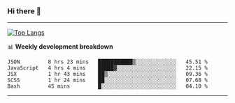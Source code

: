 ### Hi there 👋

-------
[![Top Langs](https://github-readme-stats.vercel.app/api/top-langs/?username=ashish-r)](https://github.com/anuraghazra/github-readme-stats)

📊 **Weekly development breakdown**
<!--START_SECTION:waka-->
```text
JSON         8 hrs 23 mins   ███████████▒░░░░░░░░░░░░░   45.51 % 
JavaScript   4 hrs 4 mins    █████▓░░░░░░░░░░░░░░░░░░░   22.15 % 
JSX          1 hr 43 mins    ██▒░░░░░░░░░░░░░░░░░░░░░░   09.36 % 
SCSS         1 hr 24 mins    ██░░░░░░░░░░░░░░░░░░░░░░░   07.68 % 
Bash         45 mins         █░░░░░░░░░░░░░░░░░░░░░░░░   04.10 % 
```
<!--END_SECTION:waka-->
-------

<!--
**ashish-r/ashish-r** is a ✨ _special_ ✨ repository because its `README.md` (this file) appears on your GitHub profile.

Here are some ideas to get you started:

- 🔭 I’m currently working on ...
- 🌱 I’m currently learning ...
- 👯 I’m looking to collaborate on ...
- 🤔 I’m looking for help with ...
- 💬 Ask me about ...
- 📫 How to reach me: ...
- 😄 Pronouns: ...
- ⚡ Fun fact: ...
-->
